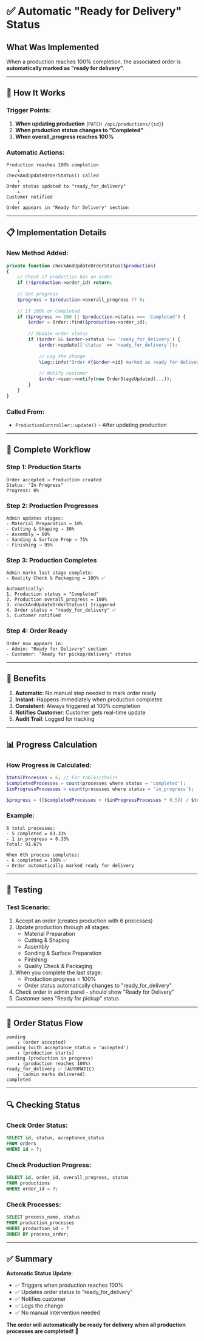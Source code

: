 # ✅ Automatic "Ready for Delivery" Status

## What Was Implemented

When a production reaches 100% completion, the associated order is **automatically marked as "ready for delivery"**.

---

## 🎯 How It Works

### **Trigger Points**:
1. **When updating production** (`PATCH /api/productions/{id}`)
2. **When production status changes to "Completed"**
3. **When overall_progress reaches 100%**

### **Automatic Actions**:
```
Production reaches 100% completion
    ↓
checkAndUpdateOrderStatus() called
    ↓
Order status updated to "ready_for_delivery"
    ↓
Customer notified
    ↓
Order appears in "Ready for Delivery" section
```

---

## 📋 Implementation Details

### **New Method Added**:
```php
private function checkAndUpdateOrderStatus($production)
{
    // Check if production has an order
    if (!$production->order_id) return;
    
    // Get progress
    $progress = $production->overall_progress ?? 0;
    
    // If 100% or Completed
    if ($progress >= 100 || $production->status === 'Completed') {
        $order = Order::find($production->order_id);
        
        // Update order status
        if ($order && $order->status !== 'ready_for_delivery') {
            $order->update(['status' => 'ready_for_delivery']);
            
            // Log the change
            \Log::info("Order #{$order->id} marked as ready for delivery");
            
            // Notify customer
            $order->user->notify(new OrderStageUpdated(...));
        }
    }
}
```

### **Called From**:
- `ProductionController::update()` - After updating production

---

## 🔄 Complete Workflow

### **Step 1: Production Starts**
```
Order accepted → Production created
Status: "In Progress"
Progress: 0%
```

### **Step 2: Production Progresses**
```
Admin updates stages:
- Material Preparation → 10%
- Cutting & Shaping → 30%
- Assembly → 60%
- Sanding & Surface Prep → 75%
- Finishing → 95%
```

### **Step 3: Production Completes**
```
Admin marks last stage complete:
- Quality Check & Packaging → 100% ✅

Automatically:
1. Production status = "Completed"
2. Production overall_progress = 100%
3. checkAndUpdateOrderStatus() triggered
4. Order status = "ready_for_delivery" ✅
5. Customer notified
```

### **Step 4: Order Ready**
```
Order now appears in:
- Admin: "Ready for Delivery" section
- Customer: "Ready for pickup/delivery" status
```

---

## 🎯 Benefits

1. **Automatic**: No manual step needed to mark order ready
2. **Instant**: Happens immediately when production completes
3. **Consistent**: Always triggered at 100% completion
4. **Notifies Customer**: Customer gets real-time update
5. **Audit Trail**: Logged for tracking

---

## 📊 Progress Calculation

### **How Progress is Calculated**:
```php
$totalProcesses = 6; // For tables/chairs
$completedProcesses = count(processes where status = 'completed');
$inProgressProcesses = count(processes where status = 'in_progress');

$progress = (($completedProcesses + ($inProgressProcesses * 0.5)) / $totalProcesses) * 100;
```

### **Example**:
```
6 total processes:
- 5 completed = 83.33%
- 1 in_progress = 8.33%
Total: 91.67%

When 6th process completes:
- 6 completed = 100% ✅
→ Order automatically marked ready for delivery
```

---

## 🧪 Testing

### **Test Scenario**:
1. Accept an order (creates production with 6 processes)
2. Update production through all stages:
   - Material Preparation
   - Cutting & Shaping
   - Assembly
   - Sanding & Surface Preparation
   - Finishing
   - Quality Check & Packaging
3. When you complete the last stage:
   - Production progress = 100%
   - Order status automatically changes to "ready_for_delivery"
4. Check order in admin panel - should show "Ready for Delivery"
5. Customer sees "Ready for pickup" status

---

## 📝 Order Status Flow

```
pending
    ↓ (order accepted)
pending (with acceptance_status = 'accepted')
    ↓ (production starts)
pending (production in progress)
    ↓ (production reaches 100%)
ready_for_delivery ✅ (AUTOMATIC)
    ↓ (admin marks delivered)
completed
```

---

## 🔍 Checking Status

### **Check Order Status**:
```sql
SELECT id, status, acceptance_status 
FROM orders 
WHERE id = ?;
```

### **Check Production Progress**:
```sql
SELECT id, order_id, overall_progress, status 
FROM productions 
WHERE order_id = ?;
```

### **Check Processes**:
```sql
SELECT process_name, status 
FROM production_processes 
WHERE production_id = ?
ORDER BY process_order;
```

---

## ✅ Summary

**Automatic Status Update**:
- ✅ Triggers when production reaches 100%
- ✅ Updates order status to "ready_for_delivery"
- ✅ Notifies customer
- ✅ Logs the change
- ✅ No manual intervention needed

**The order will automatically be ready for delivery when all production processes are completed!** 🎉
